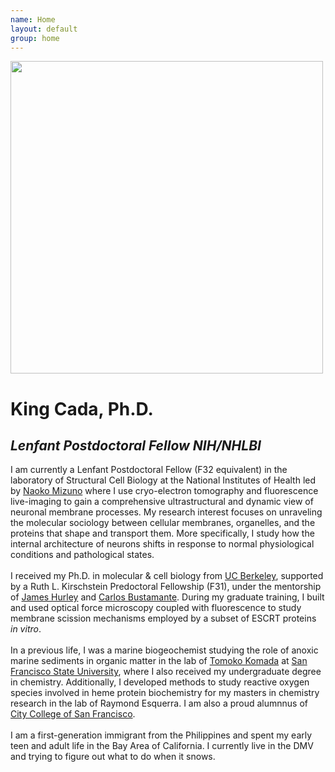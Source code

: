 ```yaml
---
name: Home
layout: default
group: home
---
```


<img src="/static/KC-profile_pic.jpg" width="500" height="500" class="img-responsive center-block"/>

<h1 class="text-center">King Cada, Ph.D.</h1>
<h2 class="text-center"><i>Lenfant Postdoctoral Fellow NIH/NHLBI</i></h2>

<p class="lead text-left">

I am currently a Lenfant Postdoctoral Fellow (F32 equivalent) in the laboratory of Structural Cell Biology at the National Institutes of Health led by [Naoko Mizuno](https://www.nhlbi.nih.gov/science/laboratory-structural-cell-biology) where I use cryo-electron tomography and fluorescence live-imaging to gain a comprehensive ultrastructural and dynamic view of neuronal membrane processes. My research interest focuses on unraveling the molecular sociology between cellular membranes, organelles, and the proteins that shape and transport them. More specifically, I study how the internal architecture of neurons shifts in response to normal physiological conditions and pathological states. 
<br>
<br>
I received my Ph.D. in molecular & cell biology from [UC Berkeley](https://www.berkeley.edu/), supported by a Ruth L. Kirschstein Predoctoral Fellowship (F31), under the mentorship of [James Hurley](https://membrane.berkeley.edu/) and [Carlos Bustamante](https://bustamante.berkeley.edu/). During my graduate training, I built and used optical force microscopy coupled with fluorescence to study membrane scission mechanisms employed by a subset of ESCRT proteins <i>in vitro</i>.
<br>
<br>
In a previous life, I was a marine biogeochemist studying the role of anoxic marine sediments in organic matter in the lab of [Tomoko Komada](https://komadatmk.wixsite.com/komadalab) at [San Francisco State University](https://www.sfsu.edu/), where I also received my undergraduate degree in chemistry. Additionally, I developed methods to study reactive oxygen species involved in heme protein biochemistry for my masters in chemistry research in the lab of Raymond Esquerra. I am also a proud alumnnus of [City College of San Francisco](https://www.ccsf.edu/). 
<br>
<br>
I am a first-generation immigrant from the Philippines and spent my early teen and adult life in the Bay Area of California. I currently live in the DMV and trying to figure out what to do when it snows.   
</p>
